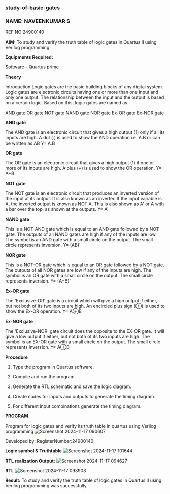 ### study-of-basic-gates

### NAME: NAVEENKUMAR S

REF NO:24900140


**AIM:** 
To study and verify the truth table of logic gates in Quartus II using Verilog programming.

**Equipments Required:**

Software – Quartus prime 

**Theory**

Introduction Logic gates are the basic building blocks of any digital system. Logic gates are electronic circuits having one or more than one input and only one output. The relationship between the input and the output is based on a certain logic. Based on this, logic gates are named as

AND gate OR gate NOT gate NAND gate NOR gate Ex-OR gate Ex-NOR gate

**AND gate**

The AND gate is an electronic circuit that gives a high output (1) only if all its inputs are high. A dot (.) is used to show the AND operation i.e. A.B or can be written as AB
Y= A.B

**OR gate** 

The OR gate is an electronic circuit that gives a high output (1) if one or more of its inputs are high. A plus (+) is used to show the OR operation.
Y= A+B

**NOT gate**

The NOT gate is an electronic circuit that produces an inverted version of the input at its output. It is also known as an inverter. If the input variable is A, the inverted output is known as NOT A. This is also shown as A' or A with a bar over the top, as shown at the outputs.
Y= A'

**NAND gate**

This is a NOT-AND gate which is equal to an AND gate followed by a NOT gate. The outputs of all NAND gates are high if any of the inputs are low. The symbol is an AND gate with a small circle on the output. The small circle represents inversion.
Y= (AB)’

**NOR gate**

This is a NOT-OR gate which is equal to an OR gate followed by a NOT gate. The outputs of all NOR gates are low if any of the inputs are high. The symbol is an OR gate with a small circle on the output. The small circle represents inversion.
Y= (A+B)’

**Ex-OR gate**

The 'Exclusive-OR' gate is a circuit which will give a high output if either, but not both of its two inputs are high. An encircled plus sign (⊕) is used to show the Ex-OR operation.
Y= A⊕B

**Ex-NOR gate**

The 'Exclusive-NOR' gate circuit does the opposite to the EX-OR gate. It will give a low output if either, but not both of its two inputs are high. The symbol is an EX-OR gate with a small circle on the output. The small circle represents inversion.
Y= A⊕B

**Procedure** 

1.	Type the program in Quartus software.

2.	Compile and run the program.

3.	Generate the RTL schematic and save the logic diagram.

4.	Create nodes for inputs and outputs to generate the timing diagram.

5.	For different input combinations generate the timing diagram.


**PROGRAM**

Program for logic gates and verify its truth table in quartus using Verilog programming
![Screenshot 2024-11-17 090607](https://github.com/user-attachments/assets/ca64d757-f90c-4279-8d46-b892dd0e8811)

 Developed by: RegisterNumber:24900140
 
**Logic symbol & Truthtable**
![Screenshot 2024-11-17 101644](https://github.com/user-attachments/assets/ef79b9e5-5f3a-46e6-b420-1719094b81d0)

**RTL realization Output:** 
![Screenshot 2024-11-17 094627](https://github.com/user-attachments/assets/8fb79e4b-b3f2-4f24-b031-e8ba6b5c4b71)

**RTL**
![Screenshot 2024-11-17 093903](https://github.com/user-attachments/assets/afec14c6-0ea4-41d2-a3cb-a0d4e1214052)

**Result:**
To study and verify the truth table of logic gates in Quartus II using Verilog programming was successfully.


